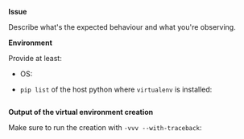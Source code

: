 **Issue**

Describe what's the expected behaviour and what you're observing.

**Environment**

Provide at least:
- OS:
- ``pip list`` of the host python where ``virtualenv`` is installed:

  ```console

  ```

**Output of the virtual environment creation**

Make sure to run the creation with `-vvv --with-traceback`:

```console

```
